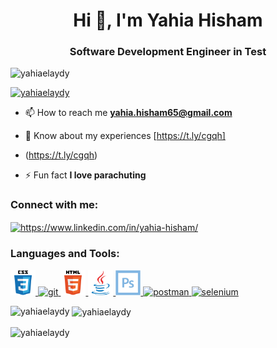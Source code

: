 <h1 align="center">Hi 👋, I'm Yahia Hisham</h1>
<h3 align="center">Software Development Engineer in Test</h3>

<p align="left"> <img src="https://komarev.com/ghpvc/?username=yahiaelaydy&label=Profile%20views&color=0e75b6&style=flat" alt="yahiaelaydy" /> </p>

<p align="left"> <a href="https://github.com/ryo-ma/github-profile-trophy"><img src="https://github-profile-trophy.vercel.app/?username=yahiaelaydy" alt="yahiaelaydy" /></a> </p>

- 📫 How to reach me **yahia.hisham65@gmail.com**

- 📄 Know about my experiences [https://t.ly/cgqh]
- (https://t.ly/cgqh)

- ⚡ Fun fact **I love parachuting**

<h3 align="left">Connect with me:</h3>
<p align="left">
<a href="https://linkedin.com/in/https://www.linkedin.com/in/yahia-hisham/" target="blank"><img align="center" src="https://raw.githubusercontent.com/rahuldkjain/github-profile-readme-generator/master/src/images/icons/Social/linked-in-alt.svg" alt="https://www.linkedin.com/in/yahia-hisham/" height="30" width="40" /></a>
</p>

<h3 align="left">Languages and Tools:</h3>
<p align="left"> <a href="https://www.w3schools.com/css/" target="_blank" rel="noreferrer"> <img src="https://raw.githubusercontent.com/devicons/devicon/master/icons/css3/css3-original-wordmark.svg" alt="css3" width="40" height="40"/> </a> <a href="https://git-scm.com/" target="_blank" rel="noreferrer"> <img src="https://www.vectorlogo.zone/logos/git-scm/git-scm-icon.svg" alt="git" width="40" height="40"/> </a> <a href="https://www.w3.org/html/" target="_blank" rel="noreferrer"> <img src="https://raw.githubusercontent.com/devicons/devicon/master/icons/html5/html5-original-wordmark.svg" alt="html5" width="40" height="40"/> </a> <a href="https://www.java.com" target="_blank" rel="noreferrer"> <img src="https://raw.githubusercontent.com/devicons/devicon/master/icons/java/java-original.svg" alt="java" width="40" height="40"/> </a> <a href="https://www.photoshop.com/en" target="_blank" rel="noreferrer"> <img src="https://raw.githubusercontent.com/devicons/devicon/master/icons/photoshop/photoshop-line.svg" alt="photoshop" width="40" height="40"/> </a> <a href="https://postman.com" target="_blank" rel="noreferrer"> <img src="https://www.vectorlogo.zone/logos/getpostman/getpostman-icon.svg" alt="postman" width="40" height="40"/> </a> <a href="https://www.selenium.dev" target="_blank" rel="noreferrer"> <img src="https://raw.githubusercontent.com/detain/svg-logos/780f25886640cef088af994181646db2f6b1a3f8/svg/selenium-logo.svg" alt="selenium" width="40" height="40"/> </a> </p>

<p><img align="left" src="https://github-readme-stats.vercel.app/api/top-langs?username=yahiaelaydy&show_icons=true&locale=en&layout=compact" alt="yahiaelaydy" /></p>

<p>&nbsp;<img align="center" src="https://github-readme-stats.vercel.app/api?username=yahiaelaydy&show_icons=true&locale=en" alt="yahiaelaydy" /></p>

<p><img align="center" src="https://github-readme-streak-stats.herokuapp.com/?user=yahiaelaydy&" alt="yahiaelaydy" /></p>
